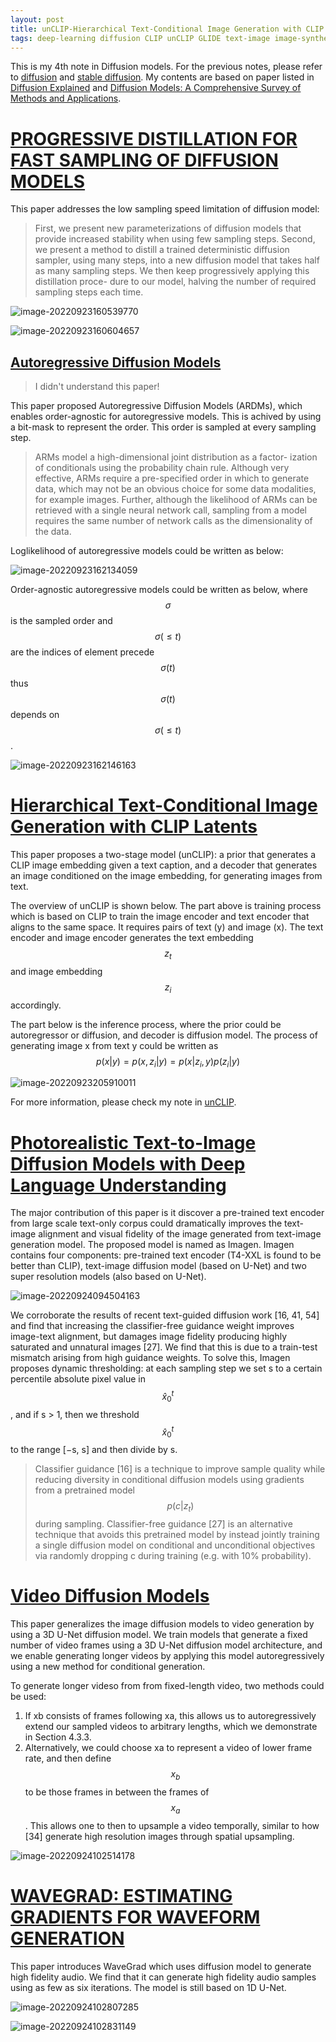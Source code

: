 ```yaml
---
layout: post
title: unCLIP-Hierarchical Text-Conditional Image Generation with CLIP Latents
tags: deep-learning diffusion CLIP unCLIP GLIDE text-image image-synthesize video-diffusion wavegrad audio-synthesize distillation autoregressive
---
```


This is my 4th note in Diffusion models. For the previous notes, please refer to [diffusion](https://zhangtemplar.github.io/diffusion/) and [stable diffusion](https://zhangtemplar.github.io/stable_diffusion/). My contents are based on paper listed in [Diffusion Explained](https://paperswithcode.com/method/diffusion) and [Diffusion Models: A Comprehensive Survey of Methods and Applications](https://arxiv.org/abs/2209.00796v6).

# [PROGRESSIVE DISTILLATION FOR FAST SAMPLING OF DIFFUSION MODELS](https://arxiv.org/abs/2202.00512v2)

This paper addresses the low sampling speed limitation of diffusion model:

> First, we present new parameterizations of diffusion models that provide increased stability when using few sampling steps. Second, we present a method to distill a trained deterministic diffusion sampler, using many steps, into a new diffusion model that takes half as many sampling steps. We then keep progressively applying this distillation proce- dure to our model, halving the number of required sampling steps each time.

![image-20220923160539770](https://raw.githubusercontent.com/zhangtemplar/zhangtemplar.github.io/master/uPic/2022_09_23_16_05_40_image-20220923160539770.png)

![image-20220923160604657](https://raw.githubusercontent.com/zhangtemplar/zhangtemplar.github.io/master/uPic/2022_09_23_16_06_04_image-20220923160604657.png)



## [Autoregressive Diffusion Models](https://arxiv.org/abs/2110.02037v2)

> I didn't understand this paper!

This paper proposed Autoregressive Diffusion Models (ARDMs), which enables order-agnostic for autoregressive models. This is achived by using a bit-mask to represent the order. This order is sampled at every sampling step.

> ARMs model a high-dimensional joint distribution as a factor- ization of conditionals using the probability chain rule. Although very effective, ARMs require a pre-specified order in which to generate data, which may not be an obvious choice for some data modalities, for example images. Further, although the likelihood of ARMs can be retrieved with a single neural network call, sampling from a model requires the same number of network calls as the dimensionality of the data.

Loglikelihood of autoregressive models could be written as below:

![image-20220923162134059](https://raw.githubusercontent.com/zhangtemplar/zhangtemplar.github.io/master/uPic/2022_09_23_16_21_34_image-20220923162134059.png)

Order-agnostic autoregressive models could be written as below, where $$\sigma$$ is the sampled order and $$\sigma(\leq t)$$ are the indices of element precede $$\sigma(t)$$ thus $$\sigma(t)$$ depends on $$\sigma(\leq t)$$.

![image-20220923162146163](https://raw.githubusercontent.com/zhangtemplar/zhangtemplar.github.io/master/uPic/2022_09_23_16_21_46_image-20220923162146163.png)

# [Hierarchical Text-Conditional Image Generation with CLIP Latents](https://arxiv.org/abs/2204.06125v1)

This paper proposes a two-stage model (unCLIP): a prior that generates a CLIP image embedding given a text caption, and a decoder that generates an image conditioned on the image embedding, for generating images from text.

The overview of unCLIP is shown below. The part above is training process which is based on CLIP to train the image encoder and text encoder that aligns to the same space. It requires pairs of text (y) and image (x). The text encoder and image encoder generates the text embedding $$z_t$$ and image embedding $$z_i$$ accordingly.

The part below is the inference process, where the prior could be autoregressor or diffusion, and decoder is diffusion model. The process of generating image x from text y could be written as $$p(x|y)=p(x,z_i|y)=p(x|z_i,y)p(z_i|y)$$

![image-20220923205910011](https://raw.githubusercontent.com/zhangtemplar/zhangtemplar.github.io/master/uPic/2022_09_23_20_59_13_image-20220923205910011.png)

For more information, please check my note in [unCLIP](https://zhangtemplar.github.io/unclip/).

# [Photorealistic Text-to-Image Diffusion Models with Deep Language Understanding](https://arxiv.org/abs/2205.11487v1)

The major contribution of this paper is it discover a pre-trained text encoder from large scale text-only corpus could dramatically improves the text-image alignment and visual fidelity of the image generated from text-image generation model. The proposed model is named as Imagen. Imagen contains four components: pre-trained text encoder (T4-XXL is found to be better than CLIP), text-image diffusion model (based on U-Net) and two super resolution models (also based on U-Net). 

![image-20220924094504163](https://raw.githubusercontent.com/zhangtemplar/zhangtemplar.github.io/master/uPic/2022_09_24_09_45_04_image-20220924094504163.png)

We corroborate the results of recent text-guided diffusion work [16, 41, 54] and find that increasing the classifier-free guidance weight improves image-text alignment, but damages image fidelity producing highly saturated and unnatural images [27]. We find that this is due to a train-test mismatch arising from high guidance weights. To solve this, Imagen proposes dynamic thresholding: at each sampling step we set s to a certain percentile absolute pixel value in $$\hat{x}^t_0$$, and if s > 1, then we threshold $$\hat{x}^t_0$$
to the range [−s, s] and then divide by s.

> Classifier guidance [16] is a technique to improve sample quality while reducing diversity in conditional diffusion models using gradients from a pretrained model $$p(c|z_t)$$ during sampling. Classifier-free guidance [27] is an alternative technique that avoids this pretrained model by instead jointly training a single diffusion model on conditional and unconditional objectives via randomly dropping c during training (e.g. with 10% probability).

# [Video Diffusion Models](https://arxiv.org/abs/2204.03458v2)

This paper generalizes the image diffusion models to video generation by using a 3D U-Net diffusion model. We train models that generate a fixed number of video frames using a 3D U-Net diffusion model architecture, and we enable generating longer videos by applying this model autoregressively using a new method for conditional generation. 

To generate longer videso from from fixed-length video, two methods could be used:

1. If xb consists of frames following xa, this allows us to autoregressively extend our sampled videos to arbitrary lengths, which we demonstrate in Section 4.3.3. 
2. Alternatively, we could choose xa to represent a video of lower frame rate, and then define $$x_b$$ to be those frames in between the frames of $$x_a$$. This allows one to then to upsample a video temporally, similar to how [34] generate high resolution images through spatial upsampling.

![image-20220924102514178](https://raw.githubusercontent.com/zhangtemplar/zhangtemplar.github.io/master/uPic/2022_09_24_10_25_14_image-20220924102514178.png)

# [WAVEGRAD: ESTIMATING GRADIENTS FOR WAVEFORM GENERATION](https://arxiv.org/abs/2009.00713v2)

This paper introduces WaveGrad which uses diffusion model to generate high fidelity audio. We find that it can generate high fidelity audio samples using as few as six iterations. The model is still based on 1D U-Net.

![image-20220924102807285](https://raw.githubusercontent.com/zhangtemplar/zhangtemplar.github.io/master/uPic/2022_09_24_10_28_07_image-20220924102807285.png)

![image-20220924102831149](https://raw.githubusercontent.com/zhangtemplar/zhangtemplar.github.io/master/uPic/2022_09_24_10_28_31_image-20220924102831149.png)
